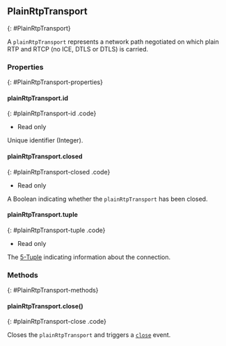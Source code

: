 ## PlainRtpTransport
{: #PlainRtpTransport}

A `plainRtpTransport` represents a network path negotiated on which plain RTP and RTCP (no ICE, DTLS or DTLS) is carried.


### Properties
{: #PlainRtpTransport-properties}

<section markdown="1">

#### plainRtpTransport.id
{: #plainRtpTransport-id .code}

* Read only

Unique identifier (Integer).

#### plainRtpTransport.closed
{: #plainRtpTransport-closed .code}

* Read only

A Boolean indicating whether the `plainRtpTransport` has been closed.

#### plainRtpTransport.tuple
{: #plainRtpTransport-tuple .code}

* Read only

The [5-Tuple](#Transport-IceSelectedTuple) indicating information about the connection.

</section>


### Methods
{: #PlainRtpTransport-methods}

<section markdown="1">

#### plainRtpTransport.close()
{: #plainRtpTransport-close .code}

Closes the `plainRtpTransport` and triggers a [`close`](#plainRtpTransport-on-close) event.

</section>
